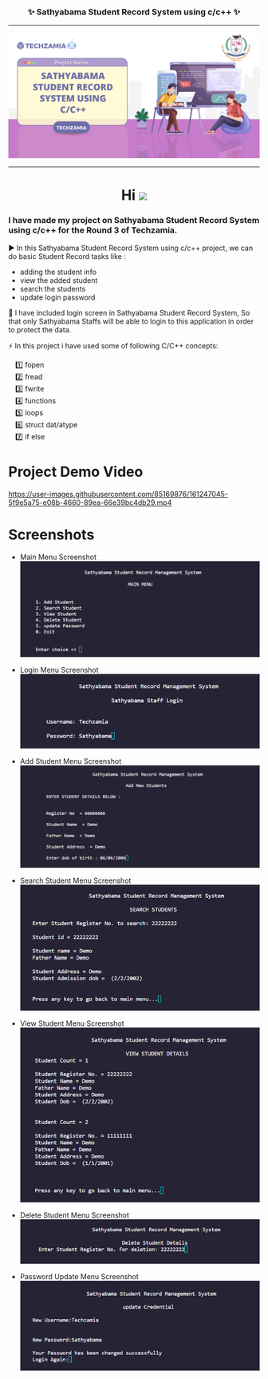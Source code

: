 <h3 align=center><b> ✨ Sathyabama Student Record System using c/c++ ✨</b></h3>

---

![image of voice assitant](/assets/projectBanner.png)

---

<h1 align="center">Hi <img src="https://github.com/TheDudeThatCode/TheDudeThatCode/blob/master/Assets/Hi.gif" width="29px"/></h1>

### I have made my project on Sathyabama Student Record System using c/c++ for the Round 3 of Techzamia.

:arrow_forward: In this Sathyabama Student Record System using c/c++ project, we can do basic Student Record tasks like :

- adding the student info
- view the added student
- search the students
- update login password

:round_pushpin: I have included login screen in Sathyabama Student Record System, So that only Sathyabama Staffs will be able to login to this application in order to protect the data.

:zap: In this project i have used some of following C/C++ concepts:

&emsp;:one: fopen <br />
&emsp;:two: fread <br />
&emsp;:three: fwrite<br />
&emsp;:four: functions<br />
&emsp;:five: loops<br />
&emsp;:six: struct dat/atype<br />
&emsp;:seven: if else<br />

# Project Demo Video

https://user-images.githubusercontent.com/85169876/161247045-5f9e5a75-e08b-4660-89ea-66e39bc4db29.mp4

# Screenshots

- Main Menu Screenshot
  ![login menu](/assets/mainMenu.png)

- Login Menu Screenshot
  ![login menu](/assets/login.png)

- Add Student Menu Screenshot
  ![add menu](/assets/addStudent.png)

- Search Student Menu Screenshot
  ![add menu](/assets/searchStudent.png)

- View Student Menu Screenshot
  ![add menu](/assets/viewStudent.png)

- Delete Student Menu Screenshot
  ![add menu](/assets/deleteStudent.png)

- Password Update Menu Screenshot
  ![pass_update](/assets/passUpdate.png)
